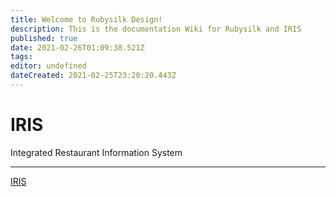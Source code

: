 ```yaml
---
title: Welcome to Rubysilk Design!
description: This is the documentation Wiki for Rubysilk and IRIS
published: true
date: 2021-02-26T01:09:38.521Z
tags: 
editor: undefined
dateCreated: 2021-02-25T23:20:20.443Z
---
```


# IRIS
Integrated Restaurant Information System

---
[IRIS](/wiki/IRIS)